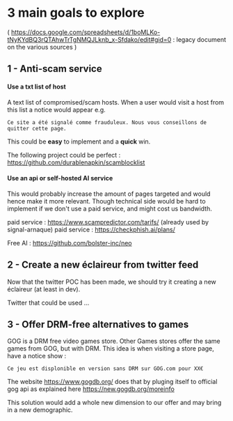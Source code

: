 # 3 main goals to explore

( https://docs.google.com/spreadsheets/d/1boMLKo-tNyKYdBQ3rQTAhwTrTgNMQJLknb_x-Sfdako/edit#gid=0 : legacy document on the various sources )

## 1 - Anti-scam service

#### Use a txt list of host

A text list of compromised/scam hosts. When a user would visit a host from this list a notice would appear 
e.g. 
```
Ce site a été signalé comme frauduleux. Nous vous conseillons de quitter cette page.
```

This could be **easy** to implement and a **quick** win.

The following project could be perfect :
https://github.com/durablenapkin/scamblocklist

#### Use an api or self-hosted AI service

This would probably increase the amount of pages targeted and would hence make it more relevant.
Though technical side would be hard to implement if we don't use a paid service, and might cost us bandwidth.

paid service : https://www.scampredictor.com/tarifs/ (already used by signal-arnaque)
paid service : https://checkphish.ai/plans/

Free AI : https://github.com/bolster-inc/neo

## 2 - Create a new __éclaireur__ from twitter feed
Now that the twitter POC has been made, we should try it creating a new éclaireur (at least in dev).

Twitter that could be used ...

## 3 - Offer DRM-free alternatives to games

GOG is a DRM free video games store. Other Games stores offer the same games from GOG, but with DRM. 
This idea is when visiting a store page, have a notice show :
```
Ce jeu est displonible en version sans DRM sur GOG.com pour XX€
```

The website https://www.gogdb.org/ does that by pluging itself to official gog api as explained here https://new.gogdb.org/moreinfo

This solution would add a whole new dimension to our offer and may bring in a new demographic.
